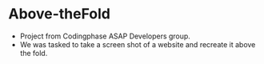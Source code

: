 # Above-theFold
- Project from Codingphase ASAP Developers group.
- We was tasked to take a screen shot of a website and recreate it above the fold.
